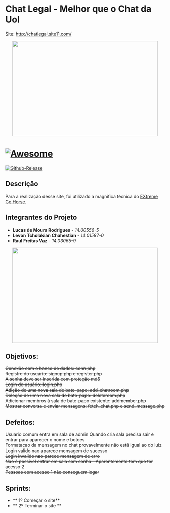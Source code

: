 # Chat Legal - Melhor que o Chat da Uol #
Site: http://chatlegal.site11.com/

<p align="center">
  <img width="460" height="300" src="http://gigadicas.com/v2/wp-content/uploads/2016/02/ChatBubbles650.jpg">
</p>

# [![Awesome](https://cdn.rawgit.com/sindresorhus/awesome/d7305f38d29fed78fa85652e3a63e154dd8e8829/media/badge.svg)](https://github.com/Tiagoeem/embarcados-Diurno/tree/LucasRodrigues_14005565/awesome)

[![Github-Release](https://img.shields.io/github/release/filoe/cscore.svg)](https://github.com/Tiagoeem/embarcados-Diurno/tree/LucasRodrigues_14005565/releases)

## Descrição

Para a realização desse site, foi utilizado a magnifica técnica do [EXtreme Go Horse](http://sou.gohorseprocess.com.br/). 

## Integrantes do Projeto
* **Lucas de Moura Rodrigues** - *14.00556-5*
* **Levon Tcholakian Chahestian** - *14.01587-0*
* **Raul Freitas Vaz** - *14.03065-9*

<p align="center">
  <img width="460" height="300" src="https://cdn-images-1.medium.com/max/800/1*pAiFtxYHdjg4-HP6e46wZA.gif">
</p>


## Objetivos:

<strike>Conexão com o banco de dados: conn.php</strike><br>
<strike>Registro do usuário: signup.php e register.php</strike><br>
<strike>A senha deve ser inserida com proteção md5</strike><br>
<strike>Login do usuário: login.php</strike><br>
<strike>Adição de uma nova sala de bate-papo: add_chatroom.php</strike><br>
<strike>Deleção de uma nova sala de bate-papo: deleteroom.php</strike><br>
<strike>Adicionar membros à sala de bate-papo existente: addmember.php</strike><br>
<strike>Mostrar conversa e enviar mensagens: fetch_chat.php e send_message.php</strike><br>

## Defeitos:

Usuario comum entra em sala de admin
Quando cria sala precisa sair e entrar para aparecer o nome e botoes<br>
Formatacao da mensagem no chat provavelmente não está igual ao do luiz <br>
<strike>Login valido nao aparece mensagem de sucesso</strike><br>
<strike>Login invalido nao parece mensagem de erro</strike><br>
<strike>Nao é possível entrar em sala sem senha - Aparentemente tem que ter acesso 2</strike><br>
<strike>Pessoas com acesso 1 não conseguem logar</strike><br>

## Sprints:

* ** 1º Começar o site**
* ** 2º Terminar o site **
